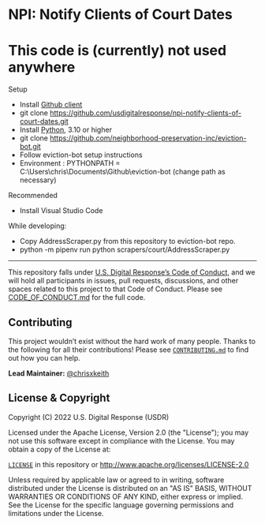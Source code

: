 # NPI: Notify Clients of Court Dates

# This code is (currently) not used anywhere
Setup
- Install [Github client](https://git-scm.com/download)
- git clone https://github.com/usdigitalresponse/npi-notify-clients-of-court-dates.git
- Install [Python](https://www.python.org/downloads/), 3.10 or higher
- git clone https://github.com/neighborhood-preservation-inc/eviction-bot.git
- Follow eviction-bot setup instructions
- Environment : PYTHONPATH = C:\Users\chris\Documents\Github\eviction-bot (change path as necessary)

Recommended
- Install Visual Studio Code

While developing:
- Copy AddressScraper.py from this repository to eviction-bot repo.
- python -m pipenv run python scrapers/court/AddressScraper.py

***
This repository falls under [U.S. Digital Response’s Code of Conduct](./CODE_OF_CONDUCT.md), and we will hold all participants in issues, pull requests, discussions, and other spaces related to this project to that Code of Conduct. Please see [CODE_OF_CONDUCT.md](./CODE_OF_CONDUCT.md) for the full code.

## Contributing

This project wouldn’t exist without the hard work of many people. Thanks to the following for all their contributions! Please see [`CONTRIBUTING.md`](./CONTRIBUTING.md) to find out how you can help.

**Lead Maintainer:** [@chrisxkeith](https://github.com/chrisxkeith)

## License & Copyright

Copyright (C) 2022 U.S. Digital Response (USDR)

Licensed under the Apache License, Version 2.0 (the "License"); you may not use this software except in compliance with the License. You may obtain a copy of the License at:

[`LICENSE`](./LICENSE) in this repository or http://www.apache.org/licenses/LICENSE-2.0

Unless required by applicable law or agreed to in writing, software distributed under the License is distributed on an "AS IS" BASIS, WITHOUT WARRANTIES OR CONDITIONS OF ANY KIND, either express or implied. See the License for the specific language governing permissions and limitations under the License.
